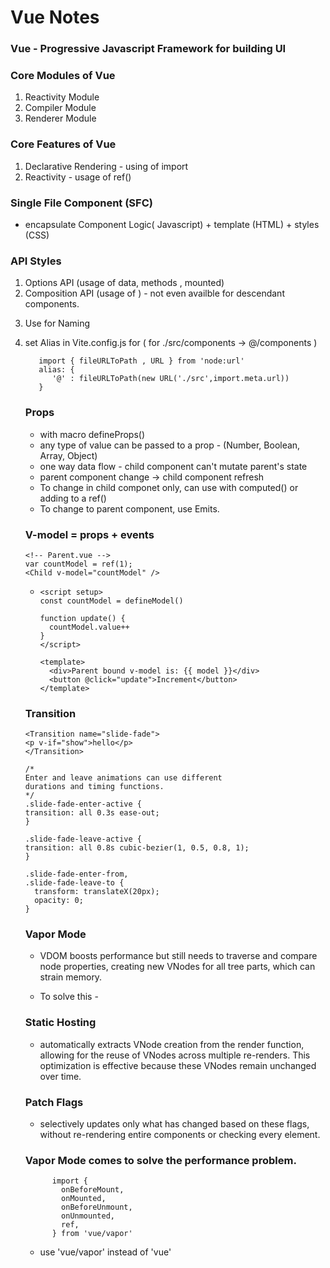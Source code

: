 # Vue Notes

### Vue - Progressive Javascript Framework for building UI

### Core Modules of Vue

  1. Reactivity Module
  2. Compiler Module
  3. Renderer Module

### Core Features of Vue
  1. Declarative Rendering - using of import
  2. Reactivity  - usage of ref()

### Single File Component (SFC)
  - encapsulate Component Logic( Javascript) + template (HTML) + styles (CSS)

### API Styles​
 1. Options API  (usage of data, methods , mounted)
 2. Composition API (usage of <script setup>)
 
### DOM - Document Object Model

  - API that load to show in web browser
  - Having thousands of nodes in single DOM -> Virtual DOM = represent actual DOM with Javascript Objects
  - DOM Vs Virtual DOM ( Blue Print Vs Actual)


### Text Interpolation
     "Mustache" ( မုတ်ဆိတ် ) syntax  - {{ msg }}
   - For Raw Html
      
    <span v-html="rawHtml"></span>  
 
  - For Attribue Binding
     Mustaches can not be used inside HTML Attribues

       <div v-bind:id="dynamicId"></div>
       
### Same-name Shorthand (over Vue 3.4)
   If the attribue has the same name with the Javascript value being bound, the syntax can be shortened to mit the attribute value: 
   
    <!-- same as :id="id" -->
    <div :id></div>
    <!-- this also works -->
    <div v-bind:id></div>

### Calling Functions - Functions can be called inside a binding expression

### Directives - special attributes with the v- prefix.

### Arguments - definded by a colon after the directive name
   
    <a v-bind:href="url"> .. </a>
    <!-- shorthand -->
    <a :href="url"> ... </a>
   -  Dynamic arguement - wrap with square brackets

### Reactivity 
    
    import { ref } from 'vue'

    export default {
    // `setup` is a special hook dedicated for the Composition API.
    setup() {
      const count = ref(0)

      function increment(){
        //.value is needed in Javascript
        count.value++;
      }

      // expose the ref to the template
      return {
        count
      }
     }
    }

  - Why need refs with .value instead of plain variables

    In standard Javascript, no way to detect the access or mutation of plain variables, but by intercepting the get and set operations of an objects' properties.

    Ref can hold any value type - nested objects, arrays or Javascript built-in data structures like Map.

### Shallow Refs - for avoiding the observation cost of large objects.

### Change to Reactive state, DOM is updated automatically. But not synchronously. Vue buffers util 'next tick' no matter how many state changes made.
   - To wait for the DOM update to complete after a state change, you can use the nextTick() global API:
     
    import { nextTick } from 'vue'

    async function increment() {
      count.value++
      await nextTick()
      // Now the DOM is updated
    }

### reactive()

 - Unlike ref that wraps the inner value in a special object, reactive() itself reactive.

### Computed property

- For complex logic that includes reactive data like getting total of books objects in reactive

       <script setup>
      import { reactive, computed } from 'vue'

      const author = reactive({
        name: 'John Doe',
        books: [
          'Vue 2 - Advanced Guide',
          'Vue 3 - Basic Guide',
          'Vue 4 - The Mystery'
        ]
      })

      // a computed ref
      const publishedBooksMessage = computed(() => {
        return author.books.length > 0 ? 'Yes' : 'No'
      })
      </script>

      <template>
        <p>Has published books:</p>
        <span>{{ publishedBooksMessage }}</span>
      </template>

  - will update when author.books changes.

 ### Computed Caching vs Methods

   - Computed properties are cached based on their reactive dependencies and will only re-evaluate when some of its reactive dependencies have changed.
   - Method invocation will always run the function whenever a re-render happens.

### Computed property are by default getter only. For writable computed, set getter and setter.

      <script setup>
      import {ref,computed} from 'vue'

      const firstName = ref('Eric');
      const lastName =  ref('Scheidel');

      const fullName = computed({
        //getter
        get(){
          return firstName.value + ' ' + lastName.value
        },
        set(newValue){
          [firstName.value,lastName.value] = newValue.split(' ')
        }
      });

      </script>


- Getter should be side effect free
- Avoid mutating computed value

### Class and Style Bindings

  :class ( short hand for v-bind:class)

    <div :class="{ active: isActive }"></div>

### Conditional Rendering ( v-if, v-else , v-else-if )

    <button @click="awesome = !awesome">Toggle</button>
    
    <h1 v-if="awesome">Vue is awesome!</h1>
    <h1 v-else>Oh no 😢</h1>

- For toggling more than one element, add v-if in <template>

### v-if Vs v-show
- v-show if toggle something very often ( higher initial render cost)
- v-if if condition is unlikely to change at runtime ( higher toggle cost )
    
### List Rendering ( v-for )

    const items = refe([{ message: 'Hello'} , { message: 'World'}]);

    <li v-for:"(item,index|key) in|of items">
      {{ item.message }}
    </li>

- With a range 

       <span v-for="n in 10"> {{ n }}</span>
- Recommended to provide a key attribute with v-for whenever possible including in Components, unless the iterated DOM content is simple

### Array Change Detection

  - push()
  - pop()
  - shift()
  - unshift()
  - splice()
  - sort()
  - reverse()

- filter(),contact() and slice() do not mutate original array, but always return a new array() , so need to replace old array with new one

       items.value = items.value.filter((item)=> item.message.match(/Foo/));

- for displaying Filtered/Sorted Resluts - Use with computed

       import {computed} from 'vue'
       const numbers = ref([1,2,3,4,5]);

       const evenNumbers = computed(()=>{
          return numbers.filter((n)=> n% 2 === 0)
       })

  ### Listening to Events

  - v-on:click="handler" -> shortcut -> @click="handler"
    1. Inline Hander - Inline Javascript
    2. Method Handler - call a Method
   
  ### Access Event Argument in Inline Handlers

        <!--- using $event special variable --->
        <button @click="warn('Some Warning',$event)">
          Submit
        </button>
  
        <!--- using inline arrow function --->
        <button @click="(event)=> warn('Some Warning',event)">
          Submit
        </button>

    Event Modifiers ( can be chainded like - .stop.prevent
  - .stop
  - .prevent
  - .self
  - .capture
  - .once
  - .passive
 
    Key Modifiers for Keyboard Event ( with @keyup )
  - .enter
  - .tab
  - .space
  - .esc
  - .delete ( captures both 'Delete' and 'Backspace' keys)
  - .up
  - .down
  - .left
  - .right
 
    System Modifiers 
  - .ctrl
  - .alt
  - .shift
  - .meta
  - use .exact for only defined system keys like @click.ctrl.exact or @click.exact - no system modifiers are pressed

        <input @keyup.alt.enter="clear" />
        <!-- Ctrl + Click -->
        <div @click.ctrl="doSomething">Do something</div>
 
     Mouse Button Modifiers ( with @mouse )
    - .left
    - .right
    - .middle

### Form Input Bindings

        <input 
        :value="text"
        @input="event => text = event.target.value">

v-model directive helps to 

       <input v-model="text">

 1. Textbox - <input></input>
 2. Multiline Text - <textarea v-model="text"></textarea>
 3. Checkbox - <input type="checkbox" v-model="checkNames" value="test"></input><label for="test">Test</label>
 4. Radio - <input type="radio" id="one" value="One" v-model="picked" -> same value for all/>
 5. Select - <select v-model="selected"> <option disabled value=""> </option> <option> Option A </option> </select>

 ### LifeCycle Hooks

 onMounted hook can be used to run after component initial rendering and created DOM nodes

 ### Watchers

 - watch function to trigger callback whenever a piece of reactive state changes:

       <script setup>
       import {ref,watch} from 'vue'

        const question = ref('')
       const answer = ref('Answer 1')
       const loading = ref(false);

       watch(question, async ( new , old )=>{
        if(new.includes('?'){
         loading.value = true
         answer.value = 'Thinking ... '
        try{
           const res = await fetch("test_url")
           answer.value = (await res.json()).answer
         } catch(error){
           answer.value = "error"
         } finally {
           loading.value = false
         }
        }
       });

       </script>

       <template>
         <p> Ask a yes/no question:
           <input v-model="question" :disabled="loading">
         </p>
         <p> {{ answer }} </p>
       </template>

   - default lazy watcher only whenever relevant state changes
   - Eager Watchers - with passing { immediate: true } option
   - Once Watchers ( Vue 3.4+) - with passing { once: true } option
   - WatchEffect() - no need to pass ref to be watched
   - Post Watchers - for avoiding multiple update state with passing { flush: 'post'}
   - Sync Watchers - with passing { flush: 'sync' }
   - Stopping Watchers - set by const unwatch = watchEffect();  and unwatch()
  
### Components

   - Props - custom attributes that are registered on a component - defineProps(['prop_name'])

     <!-- BlogPost.vue -->
    <script setup>
    defineProps(['title'])
    </script>

    <template>
      <h4>{{ title }}</h4>
    </template>

  - Then pass to it
    
         const posts = ref([
        { id: 1, title: 'My journey with Vue' },
        { id: 2, title: 'Blogging with Vue' },
        { id: 3, title: 'Why Vue is so fun' }
        ])

        <BlogPost
        v-for="post in posts"
        :key="post.id"
        :title="post.title"
         />

    - Emits - catching emitted events from component - defineEmits('event-name'])
   
    - Slot <slot /> can be used for passig content to a component
    - Dynamic component with <component :is="tabs[currentTab]"></component>

          <ConfirmDialog
          :is-open="isLogoutDialogOpen" title="Confirm" message="Are you sure you want to logout?"
          @close="isLogoutDialogOpen = false" @ok="logout"
          />

### Component Registeration - Global vs Local

- Global ( using app.component() )
- Local ( import ComponentA from './ComponentA.vue'; in <script setup> </script>) - not even availble for descendant components.

- Use <PascalCase /> for Naming
- set Alias in Vite.config.js for ( for ./src/components -> @/components )
    
         import { fileURLToPath , URL } from 'node:url'
         alias: {
            '@' : fileURLToPath(new URL('./src',import.meta.url))
         }

### Props
  - with macro defineProps()
  - any type of value can be passed to a prop - (Number, Boolean, Array, Object)
  - one way data flow - child component can't mutate parent's state
  - parent component change -> child component refresh
  - To change in child componet only, can use with computed() or adding to a ref()
  - To change to parent component, use Emits.

### V-model = props + events
    <!-- Parent.vue -->
    var countModel = ref(1);
    <Child v-model="countModel" />
-
    <!-- Child.vue -->
      <script setup>
      const countModel = defineModel()

      function update() {
        countModel.value++
      }
      </script>

      <template>
        <div>Parent bound v-model is: {{ model }}</div>
        <button @click="update">Increment</button>
      </template>


### Transition

    <Transition name="slide-fade">
    <p v-if="show">hello</p>
    </Transition>
    
    /*
    Enter and leave animations can use different
    durations and timing functions.
    */
    .slide-fade-enter-active {
    transition: all 0.3s ease-out;
    }

    .slide-fade-leave-active {
    transition: all 0.8s cubic-bezier(1, 0.5, 0.8, 1);
    }

    .slide-fade-enter-from,
    .slide-fade-leave-to {
      transform: translateX(20px);
      opacity: 0;
    }


### Vapor Mode

  - VDOM boosts performance but still needs to traverse and compare node properties, creating new VNodes for all tree parts, which can strain memory.

  - To solve this -
  ### Static Hosting
  - automatically extracts VNode creation from the render function, allowing for the reuse of VNodes across multiple re-renders. This optimization is effective because these VNodes remain unchanged over time.
  ### Patch Flags
  - selectively updates only what has changed based on these flags, without re-rendering entire components or checking every element.

  ### Vapor Mode comes to solve the performance problem.

          import {
            onBeforeMount,
            onMounted,
            onBeforeUnmount,
            onUnmounted,
            ref,
          } from 'vue/vapor'

 - use 'vue/vapor' instead of 'vue'

     

